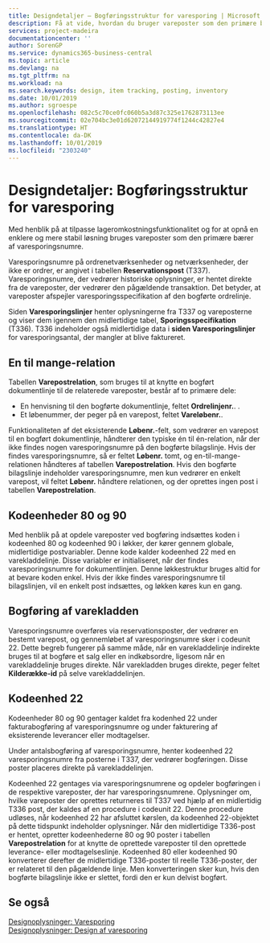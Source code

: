 ```yaml
---
title: Designdetaljer – Bogføringsstruktur for varesporing | Microsoft Docs
description: Få at vide, hvordan du bruger vareposter som den primære bærer af varesporingsnumre.
services: project-madeira
documentationcenter: ''
author: SorenGP
ms.service: dynamics365-business-central
ms.topic: article
ms.devlang: na
ms.tgt_pltfrm: na
ms.workload: na
ms.search.keywords: design, item tracking, posting, inventory
ms.date: 10/01/2019
ms.author: sgroespe
ms.openlocfilehash: 082c5c70ce0fc060b5a3d87c325e1762873113ee
ms.sourcegitcommit: 02e704bc3e01d62072144919774f1244c42827e4
ms.translationtype: HT
ms.contentlocale: da-DK
ms.lasthandoff: 10/01/2019
ms.locfileid: "2303240"
---
```

# <a name="design-details-item-tracking-posting-structure"></a>Designdetaljer: Bogføringsstruktur for varesporing
Med henblik på at tilpasse lageromkostningsfunktionalitet og for at opnå en enklere og mere stabil løsning bruges vareposter som den primære bærer af varesporingsnumre.  
  
Varesporingsnumre på ordrenetværksenheder og netværksenheder, der ikke er ordrer, er angivet i tabellen **Reservationspost** (T337). Varesporingsnumre, der vedrører historiske oplysninger, er hentet direkte fra de vareposter, der vedrører den pågældende transaktion. Det betyder, at vareposter afspejler varesporingsspecifikation af den bogførte ordrelinje.  
  
Siden **Varesporingslinjer** henter oplysningerne fra T337 og vareposterne og viser dem igennem den midlertidige tabel, **Sporingsspecifikation** (T336). T336 indeholder også midlertidige data i **siden Varesporingslinjer** for varesporingsantal, der mangler at blive faktureret.  
  
## <a name="one-to-many-relation"></a>En til mange-relation  
Tabellen **Varepostrelation**, som bruges til at knytte en bogført dokumentlinje til de relaterede vareposter, består af to primære dele:  
  
* En henvisning til den bogførte dokumentlinje, feltet **Ordrelinjenr.**. .  
* Et løbenummer, der peger på en varepost, feltet **Vareløbenr.**.  
  
Funktionaliteten af det eksisterende **Løbenr.**-felt, som vedrører en varepost til en bogført dokumentlinje, håndterer den typiske én til én-relation, når der ikke findes nogen varesporingsnumre på den bogførte bilagslinje. Hvis der findes varesporingsnumre, så er feltet **Løbenr.** tomt, og en-til-mange-relationen håndteres af tabellen **Varepostrelation**. Hvis den bogførte bilagslinje indeholder varesporingsnumre, men kun vedrører en enkelt varepost, vil feltet **Løbenr.** håndtere relationen, og der oprettes ingen post i tabellen **Varepostrelation**.  
  
## <a name="codeunits-80-and-90"></a>Kodeenheder 80 og 90  
Med henblik på at opdele vareposter ved bogføring indsættes koden i kodeenhed 80 og kodeenhed 90 i løkker, der kører gennem globale, midlertidige postvariabler. Denne kode kalder kodeenhed 22 med en varekladdelinje. Disse variabler er initialiseret, når der findes varesporingsnumre for dokumentlinjen. Denne løkkestruktur bruges altid for at bevare koden enkel. Hvis der ikke findes varesporingsnumre til bilagslinjen, vil en enkelt post indsættes, og løkken køres kun en gang.  
  
## <a name="posting-the-item-journal"></a>Bogføring af varekladden  
Varesporingsnumre overføres via reservationsposter, der vedrører en bestemt varepost, og gennemløbet af varesporingsnumre sker i codeunit 22. Dette begreb fungerer på samme måde, når en varekladdelinje indirekte bruges til at bogføre et salg eller en indkøbsordre, ligesom når en varekladdelinje bruges direkte. Når varekladden bruges direkte, peger feltet **Kilderække-id** på selve varekladdelinjen.  
  
## <a name="code-unit-22"></a>Kodeenhed 22  
Kodeenheder 80 og 90 gentager kaldet fra kodenhed 22 under fakturabogføring af varesporingsnumre og under fakturering af eksisterende leverancer eller modtagelser.  
  
Under antalsbogføring af varesporingsnumre, henter kodeenhed 22 varesporingsnumre fra posterne i T337, der vedrører bogføringen. Disse poster placeres direkte på varekladdelinjen.  
  
Kodeenhed 22 gentages via varesporingsnumrene og opdeler bogføringen i de respektive vareposter, der har varesporingsnumrene. Oplysninger om, hvilke vareposter der oprettes returneres til T337 ved hjælp af en midlertidig T336 post, der kaldes af en procedure i codeunit 22. Denne procedure udløses, når kodeenhed 22 har afsluttet kørslen, da kodeenhed 22-objektet på dette tidspunkt indeholder oplysninger. Når den midlertidige T336-post er hentet, opretter kodeenhederne 80 og 90 poster i tabellen **Varepostrelation** for at knytte de oprettede vareposter til den oprettede leverance- eller modtagelseslinje. Kodeenhed 80 eller kodeenhed 90 konverterer derefter de midlertidige T336-poster til reelle T336-poster, der er relateret til den pågældende linje. Men konverteringen sker kun, hvis den bogførte bilagslinje ikke er slettet, fordi den er kun delvist bogført.  
  
## <a name="see-also"></a>Se også  
[Designoplysninger: Varesporing](design-details-item-tracking.md)   
[Designoplysninger: Design af varesporing](design-details-item-tracking-design.md)